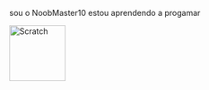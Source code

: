 sou o NoobMaster10
estou aprendendo a progamar 

<div> 
<img aling="center" alt="Scratch" heigth="50" width="100" src="https://img.shields.io/badge/Scratch-4D97FF?style=for-the-badge&logo=Scratch&logoColor=white">
